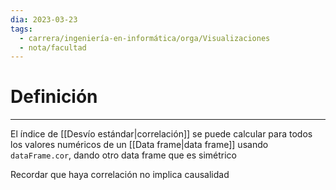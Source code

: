 ```yaml
---
dia: 2023-03-23
tags:
  - carrera/ingeniería-en-informática/orga/Visualizaciones
  - nota/facultad
---
```

# Definición
---
El índice de [[Desvío estándar|correlación]] se puede calcular para todos los valores numéricos de un [[Data frame|data frame]] usando `dataFrame.cor`, dando otro data frame que es simétrico

Recordar que haya correlación no implica causalidad